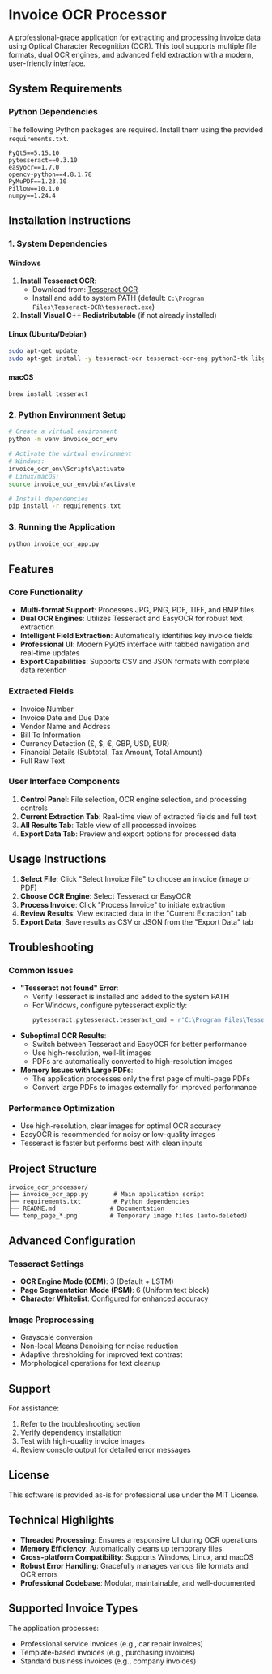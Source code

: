 # Invoice OCR Processor

A professional-grade application for extracting and processing invoice data using Optical Character Recognition (OCR). This tool supports multiple file formats, dual OCR engines, and advanced field extraction with a modern, user-friendly interface.

## System Requirements

### Python Dependencies
The following Python packages are required. Install them using the provided `requirements.txt`.

```
PyQt5==5.15.10
pytesseract==0.3.10
easyocr==1.7.0
opencv-python==4.8.1.78
PyMuPDF==1.23.10
Pillow==10.1.0
numpy==1.24.4
```

## Installation Instructions

### 1. System Dependencies

#### Windows
1. **Install Tesseract OCR**:
   - Download from: [Tesseract OCR](https://github.com/UB-Mannheim/tesseract/wiki)
   - Install and add to system PATH (default: `C:\Program Files\Tesseract-OCR\tesseract.exe`)
2. **Install Visual C++ Redistributable** (if not already installed)

#### Linux (Ubuntu/Debian)
```bash
sudo apt-get update
sudo apt-get install -y tesseract-ocr tesseract-ocr-eng python3-tk libgl1-mesa-glx
```

#### macOS
```bash
brew install tesseract
```

### 2. Python Environment Setup
```bash
# Create a virtual environment
python -m venv invoice_ocr_env

# Activate the virtual environment
# Windows:
invoice_ocr_env\Scripts\activate
# Linux/macOS:
source invoice_ocr_env/bin/activate

# Install dependencies
pip install -r requirements.txt
```

### 3. Running the Application
```bash
python invoice_ocr_app.py
```

## Features

### Core Functionality
- **Multi-format Support**: Processes JPG, PNG, PDF, TIFF, and BMP files
- **Dual OCR Engines**: Utilizes Tesseract and EasyOCR for robust text extraction
- **Intelligent Field Extraction**: Automatically identifies key invoice fields
- **Professional UI**: Modern PyQt5 interface with tabbed navigation and real-time updates
- **Export Capabilities**: Supports CSV and JSON formats with complete data retention

### Extracted Fields
- Invoice Number
- Invoice Date and Due Date
- Vendor Name and Address
- Bill To Information
- Currency Detection (£, $, €, GBP, USD, EUR)
- Financial Details (Subtotal, Tax Amount, Total Amount)
- Full Raw Text

### User Interface Components
1. **Control Panel**: File selection, OCR engine selection, and processing controls
2. **Current Extraction Tab**: Real-time view of extracted fields and full text
3. **All Results Tab**: Table view of all processed invoices
4. **Export Data Tab**: Preview and export options for processed data

## Usage Instructions
1. **Select File**: Click "Select Invoice File" to choose an invoice (image or PDF)
2. **Choose OCR Engine**: Select Tesseract or EasyOCR
3. **Process Invoice**: Click "Process Invoice" to initiate extraction
4. **Review Results**: View extracted data in the "Current Extraction" tab
5. **Export Data**: Save results as CSV or JSON from the "Export Data" tab

## Troubleshooting

### Common Issues
- **"Tesseract not found" Error**:
  - Verify Tesseract is installed and added to the system PATH
  - For Windows, configure pytesseract explicitly:
    ```python
    pytesseract.pytesseract.tesseract_cmd = r'C:\Program Files\Tesseract-OCR\tesseract.exe'
    ```
- **Suboptimal OCR Results**:
  - Switch between Tesseract and EasyOCR for better performance
  - Use high-resolution, well-lit images
  - PDFs are automatically converted to high-resolution images
- **Memory Issues with Large PDFs**:
  - The application processes only the first page of multi-page PDFs
  - Convert large PDFs to images externally for improved performance

### Performance Optimization
- Use high-resolution, clear images for optimal OCR accuracy
- EasyOCR is recommended for noisy or low-quality images
- Tesseract is faster but performs best with clean inputs

## Project Structure
```
invoice_ocr_processor/
├── invoice_ocr_app.py       # Main application script
├── requirements.txt         # Python dependencies
├── README.md               # Documentation
└── temp_page_*.png         # Temporary image files (auto-deleted)
```

## Advanced Configuration

### Tesseract Settings
- **OCR Engine Mode (OEM)**: 3 (Default + LSTM)
- **Page Segmentation Mode (PSM)**: 6 (Uniform text block)
- **Character Whitelist**: Configured for enhanced accuracy

### Image Preprocessing
- Grayscale conversion
- Non-local Means Denoising for noise reduction
- Adaptive thresholding for improved text contrast
- Morphological operations for text cleanup

## Support
For assistance:
1. Refer to the troubleshooting section
2. Verify dependency installation
3. Test with high-quality invoice images
4. Review console output for detailed error messages

## License
This software is provided as-is for professional use under the MIT License.

## Technical Highlights
- **Threaded Processing**: Ensures a responsive UI during OCR operations
- **Memory Efficiency**: Automatically cleans up temporary files
- **Cross-platform Compatibility**: Supports Windows, Linux, and macOS
- **Robust Error Handling**: Gracefully manages various file formats and OCR errors
- **Professional Codebase**: Modular, maintainable, and well-documented

## Supported Invoice Types
The application processes:
- Professional service invoices (e.g., car repair invoices)
- Template-based invoices (e.g., purchasing invoices)
- Standard business invoices (e.g., company invoices)